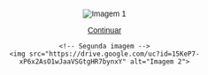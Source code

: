 <!-- Primeira imagem -->
<img src="https://drive.google.com/uc?id=1reJXxYdZVzD0ULdI3IHApuf5-Ylz3xky" alt="Imagem 1">

<br>

<!-- Botão para segunda imagem -->
<a href="segunda-pagina.html" class="btn">Continuar</a>

<!DOCTYPE html>
<html lang="pt-BR">
<head>
    <meta charset="UTF-8">
    <meta name="viewport" content="width=device-width, initial-scale=1.0">
    <title>Imagem 2</title>
    <style>
        body {
            text-align: center;
            font-family: Arial, sans-serif;
            margin: 0;
            padding: 20px;
        }
        img {
            max-width: 100%;
            height: auto;
        }
    </style>
</head>
<body>

    <!-- Segunda imagem -->
    <img src="https://drive.google.com/uc?id=15KeP7-xP6x2AsO1wJaaVSGtgHR7bynxY" alt="Imagem 2">

</body>
</html>
